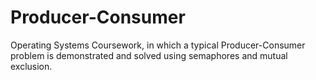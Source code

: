 # Producer-Consumer
Operating Systems Coursework, in which a typical Producer-Consumer problem is demonstrated and solved using semaphores and mutual exclusion.
